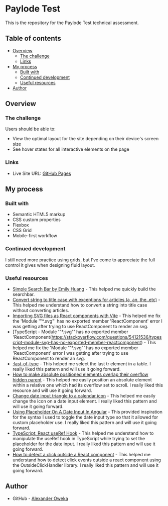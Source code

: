 # Paylode Test

This is the repository for the Paylode Test technical assessment.

## Table of contents

- [Overview](#overview)
  - [The challenge](#the-challenge)
  - [Links](#links)
- [My process](#my-process)
  - [Built with](#built-with)
  - [Continued development](#continued-development)
  - [Useful resources](#useful-resources)
- [Author](#author)

## Overview

### The challenge

Users should be able to:

- View the optimal layout for the site depending on their device's screen size
- See hover states for all interactive elements on the page

### Links

- Live Site URL: [GitHub Pages](https://alexola-ng.github.io/Projects/easybank-landing-page-master/index.html)

## My process

### Built with

- Semantic HTML5 markup
- CSS custom properties
- Flexbox
- CSS Grid
- Mobile-first workflow

### Continued development

I still need more practice using grids, but I've come to appreciate the full control it gives when designing fluid layout.

### Useful resources

- [Simple Search Bar by Emily Huang](https://codepen.io/huange/pen/bGqMqM?editors=1100) - This helped me quickly build the searchbar.
- [Convert string to title case with exceptions for articles (a, an, the..etc)](https://stackoverflow.com/questions/56102451/convert-string-to-title-case-with-exceptions-for-articles-a-an-the-etc) - This helped me understand how to convert a string into title case without converting articles.
- [Importing SVG files as React components with Vite](https://dev.to/cassidoo/importing-svg-files-as-react-components-with-vite-l3n) - This helped me fix the 'Module '"\*.svg"' has no exported member 'ReactComponent' error I was getting after trying to use ReactComponent to render an svg.
- [TypeScript - Module '"\*.svg"' has no exported member 'ReactComponent(https://stackoverflow.com/questions/54121536/typescript-module-svg-has-no-exported-member-reactcomponent) - This helped me fix the 'Module '"\*.svg"' has no exported member 'ReactComponent' error I was getting after trying to use ReactComponent to render an svg.
- [:last-of-type](https://developer.mozilla.org/en-US/docs/Web/CSS/:last-of-type) - This helped me select the last tr element in a table. I really liked this pattern and will use it going forward.
- [How to make absolute positioned elements overlap their overflow hidden parent](https://front-back.com/how-to-make-absolute-positioned-elements-overlap-their-overflow-hidden-parent/) - This helped me easily position an absolute element within a relative one which had its overflow set to scroll. I really liked this resource and will use it going forward.
- [Change date input triangle to a calendar icon](https://stackoverflow.com/questions/29436074/change-date-input-triangle-to-a-calendar-icon) - This helped me easily change the icon on a date input element. I really liked this pattern and will use it going forward.
- [Using Placeholder On A Date Input In Angular](https://upmostly.com/angular/using-placeholder-on-a-date-input-in-angular) - This provided inspiration for the syntax I used to toggle the date input type so that it allowed for custom placeholder use. I really liked this pattern and will use it going forward.
- [TypeScript: React useRef Hook](https://www.robinwieruch.de/typescript-react-useref/) - This helped me understand how to manipulate the useRef hook in TypeScript while trying to set the placeholder for the date input. I really liked this pattern and will use it going forward.
- [How to detect a click outside a React component](https://blog.logrocket.com/detect-click-outside-react-component-how-to/) - This helped me understand how to detect click events outside a react component using the OutsideClickHandler library. I really liked this pattern and will use it going forward.

## Author

- GitHub - [Alexander Oweka](https://www.github.com/AlexOla-NG)
